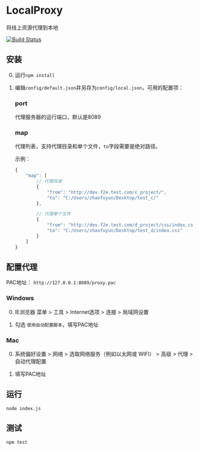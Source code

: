 # LocalProxy

将线上资源代理到本地

[![Build Status](https://travis-ci.org/holyzfy/localproxy.svg)](https://travis-ci.org/holyzfy/localproxy)

## 安装

0. 运行`npm install`

0. 编辑`config/default.json`并另存为`config/local.json`，可用的配置项：

    ### port

    代理服务器的运行端口，默认是8089

    ### map

    代理列表，支持代理目录和单个文件，`to`字段需要是绝对路径。

    示例：

    ```javascript
    {
        "map": [
            // 代理目录
            {
                "from": "http://dev.f2e.test.com/c_project/",
                "to": "C:/Users/zhaofuyun/Desktop/test_c/"
            },

            // 代理单个文件
            {
                "from": "http://dev.f2e.test.com/d_project/css/index.css",
                "to": "C:/Users/zhaofuyun/Desktop/test_d/index.css"
            }
        ]
    }
    ```

## 配置代理

PAC地址： ``http://127.0.0.1:8089/proxy.pac``

### Windows

0. IE浏览器 菜单 > 工具 > Internet选项 > 连接 > 局域网设置

0. 勾选 `使用自动配置脚本`，填写PAC地址

### Mac

0. 系统偏好设置 > 网络 > 选取网络服务（例如以太网或 WIFI） > 高级 > 代理 > 自动代理配置

0. 填写PAC地址

## 运行

    node index.js

## 测试

    npm test
